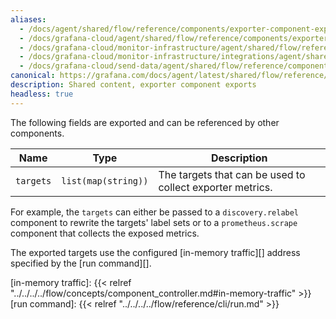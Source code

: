 ```yaml
---
aliases:
  - /docs/agent/shared/flow/reference/components/exporter-component-exports/
  - /docs/grafana-cloud/agent/shared/flow/reference/components/exporter-component-exports/
  - /docs/grafana-cloud/monitor-infrastructure/agent/shared/flow/reference/components/exporter-component-exports/
  - /docs/grafana-cloud/monitor-infrastructure/integrations/agent/shared/flow/reference/components/exporter-component-exports/
  - /docs/grafana-cloud/send-data/agent/shared/flow/reference/components/exporter-component-exports/
canonical: https://grafana.com/docs/agent/latest/shared/flow/reference/components/exporter-component-exports/
description: Shared content, exporter component exports
headless: true
---
```


The following fields are exported and can be referenced by other components.

| Name      | Type                | Description                                               |
| --------- | ------------------- | --------------------------------------------------------- |
| `targets` | `list(map(string))` | The targets that can be used to collect exporter metrics. |

For example, the `targets` can either be passed to a `discovery.relabel` component to rewrite the targets' label sets or to a `prometheus.scrape` component that collects the exposed metrics.

The exported targets use the configured [in-memory traffic][] address specified by the [run command][].

[in-memory traffic]: {{< relref "../../../../flow/concepts/component_controller.md#in-memory-traffic" >}}
[run command]: {{< relref "../../../../flow/reference/cli/run.md" >}}
